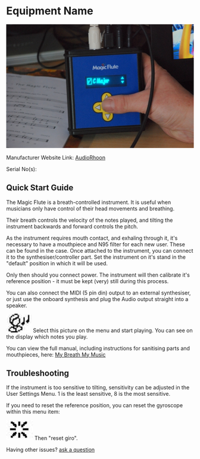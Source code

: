 # Equipment Name

![Magic Flute](<toonladder.jpg>)

Manufacturer Website Link: [AudioRhoon](<audiorhoon.nl>)

Serial No(s): 

## Quick Start Guide

The Magic Flute is a breath-controlled instrument. It is useful when musicians only have control of their head movements and breathing.

Their breath controls the velocity of the notes played, and tilting the instrument backwards and forward controls the pitch.

As the instrument requires mouth contact, and exhaling through it, it's necessary to have a mouthpiece and N95 filter for each new user. These can be found in the case. Once attached to the instrument, you can connect it to the synthesiser/controller part. Set the instrument on it's stand in the "default" position in which it will be used.

Only then should you connect power. The instrument will then calibrate it's reference position - it must be kept (very) still during this process.

You can also connect the MIDI (5 pin din) output to an external synthesiser, or just use the onboard synthesis and plug the Audio output straight into a speaker.

![Magic Flute](<icon.png>)
Select this picture on the menu and start playing. You can see on the display which notes you play.

You can view the full manual, including instructions for sanitising parts and mouthpieces, here:
[My Breath My Music](<https://mybreathmymusic.com/wp-content/uploads/2016/05/The-Magic-Flute-manual-English.pdf>)

## Troubleshooting

If the instrument is too sensitive to tilting, sensitivity can be adjusted in the User Settings Menu. 1 is the least sensitive, 8 is the most sensitive.

If you need to reset the reference position, you can reset the gyroscope within this menu item:

![Magic Flute](<icon2.png>)
Then "reset giro".

Having other issues? [ask a question](<mailto:ChrisBall@omnimusic.org.uk>)
